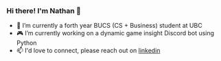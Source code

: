 ### Hi there! I'm Nathan 👋

- 🌱 I’m currently a forth year BUCS (CS + Business) student at UBC
- 🎮 I’m currently working on a dynamic game insight Discord bot using Python
- 📫 I'd love to connect, please reach out on [linkedin](https://www.linkedin.com/in/nathan-lee03/)

